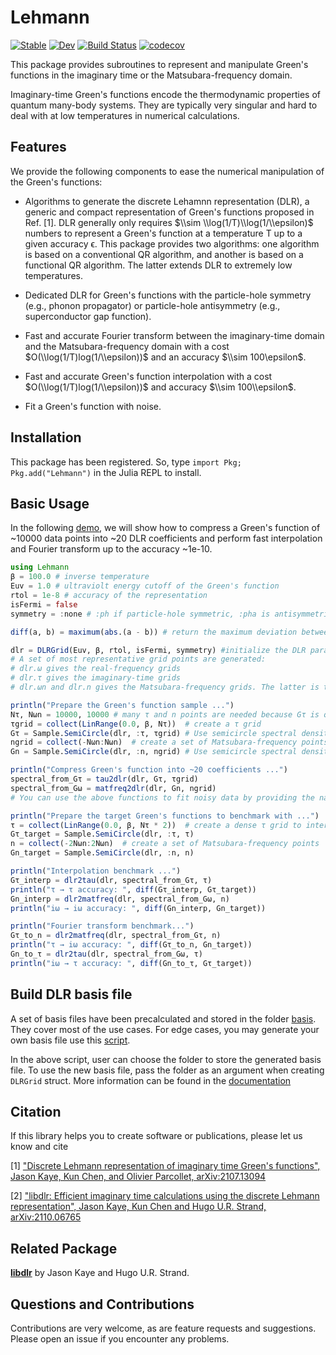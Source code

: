 # Lehmann

[![Stable](https://img.shields.io/badge/docs-stable-blue.svg)](https://numericaleft.github.io/Lehmann.jl/dev)
[![Dev](https://img.shields.io/badge/docs-dev-blue.svg)](https://numericaleft.github.io/Lehmann.jl/dev)
[![Build Status](https://github.com/kunyuan/Lehmann.jl/workflows/CI/badge.svg)](https://github.com/numericaleft/Lehmann.jl/actions)
[![codecov](https://codecov.io/gh/numericaleft/Lehmann.jl/branch/main/graph/badge.svg?token=Uia7j4DnR9)](https://codecov.io/gh/numericaleft/Lehmann.jl)
<!-- [![Coverage](https://codecov.io/gh/kunyuan/Lehmann.jl/branch/master/graph/badge.svg)](https://codecov.io/gh/kunyuan/Lehmann.jl) -->

This package provides subroutines to represent and manipulate Green's functions in the imaginary time or the Matsubara-frequency domain. 

Imaginary-time Green's functions encode the thermodynamic properties of quantum many-body systems. They are typically very singular and hard to deal with at low temperatures in numerical calculations. 

## Features
We provide the following components to ease the numerical manipulation of the Green's functions:

- Algorithms to generate the discrete Lehamnn representation (DLR), a generic and  compact representation of Green's functions proposed in Ref. [1]. DLR generally only requires $\\sim \\log(1/T)\\log(1/\\epsilon)$ numbers to represent a Green's function at a temperature T up to a given accuracy ϵ. This package provides two algorithms: one algorithm is based on a conventional QR algorithm, and another is based on a functional QR algorithm. The latter extends DLR to extremely low temperatures.

- Dedicated DLR for Green's functions with the particle-hole symmetry (e.g., phonon propagator) or particle-hole antisymmetry (e.g., superconductor gap function).

- Fast and accurate Fourier transform between the imaginary-time domain and the Matsubara-frequency domain with a cost $O(\\log(1/T)log(1/\\epsilon))$ and an accuracy $\\sim 100\epsilon$.

- Fast and accurate Green's function interpolation with a cost $O(\\log(1/T)log(1/\\epsilon))$ and accuracy $\\sim 100\\epsilon$.

- Fit a Green's function with noise.


## Installation

This package has been registered. So, type `import Pkg; Pkg.add("Lehmann")` in the Julia REPL to install.

## Basic Usage

In the following [demo](example/demo.jl), we will show how to compress a Green's function of ~10000 data points into ~20 DLR coefficients and perform fast interpolation and Fourier transform up to the accuracy ~1e-10.

```julia
using Lehmann
β = 100.0 # inverse temperature
Euv = 1.0 # ultraviolt energy cutoff of the Green's function
rtol = 1e-8 # accuracy of the representation
isFermi = false
symmetry = :none # :ph if particle-hole symmetric, :pha is antisymmetric, :none if there is no symmetry

diff(a, b) = maximum(abs.(a - b)) # return the maximum deviation between a and b

dlr = DLRGrid(Euv, β, rtol, isFermi, symmetry) #initialize the DLR parameters and basis
# A set of most representative grid points are generated:
# dlr.ω gives the real-frequency grids
# dlr.τ gives the imaginary-time grids
# dlr.ωn and dlr.n gives the Matsubara-frequency grids. The latter is the integer version.

println("Prepare the Green's function sample ...")
Nτ, Nωn = 10000, 10000 # many τ and n points are needed because Gτ is quite singular near the boundary
τgrid = collect(LinRange(0.0, β, Nτ))  # create a τ grid
Gτ = Sample.SemiCircle(dlr, :τ, τgrid) # Use semicircle spectral density to generate the sample Green's function in τ
ngrid = collect(-Nωn:Nωn)  # create a set of Matsubara-frequency points
Gn = Sample.SemiCircle(dlr, :n, ngrid) # Use semicircle spectral density to generate the sample Green's function in ωn

println("Compress Green's function into ~20 coefficients ...")
spectral_from_Gτ = tau2dlr(dlr, Gτ, τgrid)
spectral_from_Gω = matfreq2dlr(dlr, Gn, ngrid)
# You can use the above functions to fit noisy data by providing the named parameter ``error``

println("Prepare the target Green's functions to benchmark with ...")
τ = collect(LinRange(0.0, β, Nτ * 2))  # create a dense τ grid to interpolate
Gτ_target = Sample.SemiCircle(dlr, :τ, τ)
n = collect(-2Nωn:2Nωn)  # create a set of Matsubara-frequency points
Gn_target = Sample.SemiCircle(dlr, :n, n)

println("Interpolation benchmark ...")
Gτ_interp = dlr2tau(dlr, spectral_from_Gτ, τ)
println("τ → τ accuracy: ", diff(Gτ_interp, Gτ_target))
Gn_interp = dlr2matfreq(dlr, spectral_from_Gω, n)
println("iω → iω accuracy: ", diff(Gn_interp, Gn_target))

println("Fourier transform benchmark...")
Gτ_to_n = dlr2matfreq(dlr, spectral_from_Gτ, n)
println("τ → iω accuracy: ", diff(Gτ_to_n, Gn_target))
Gn_to_τ = dlr2tau(dlr, spectral_from_Gω, τ)
println("iω → τ accuracy: ", diff(Gn_to_τ, Gτ_target))
```

## Build DLR basis file
 A set of basis files have been precalculated and stored in the folder [basis](basis/). They cover most of the use cases. For edge cases, you may generate your own basis file use this [script](build.jl).

 In the above script, user can choose the folder to store the generated basis file. To use the new basis file, pass the folder as an argument when creating ``DLRGrid`` struct. More information can be found in the [documentation](https://numericaleft.github.io/Lehmann.jl/dev/lib/dlr/)

## Citation

If this library helps you to create software or publications, please let us know and cite

[1] ["Discrete Lehmann representation of imaginary time Green's functions", Jason Kaye, Kun Chen, and Olivier Parcollet, arXiv:2107.13094](https://arxiv.org/abs/2107.13094)

[2] ["libdlr: Efficient imaginary time calculations using the discrete Lehmann representation", Jason Kaye, Kun Chen and Hugo U.R. Strand, arXiv:2110.06765](https://arxiv.org/abs/2110.06765)

## Related Package
[__libdlr__](https://github.com/jasonkaye/libdlr) by Jason Kaye and Hugo U.R. Strand.

## Questions and Contributions

Contributions are very welcome, as are feature requests and suggestions. Please open an issue if you encounter any problems.
